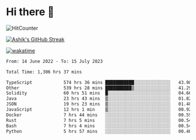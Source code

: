 # Hi there 👋

![HitCounter](https://hits.seeyoufarm.com/api/count/incr/badge.svg?url=https%3A%2F%2Fgithub.com%2Fashrhmn1212%2Fhit-counter)

<!-- ![Contribution Graph](https://github-readme-activity-graph.cyclic.app/graph?username=ashrhmn) -->


<!-- [![Top Langs](https://github-readme-stats.vercel.app/api/top-langs/?username=ashrhmn&layout=compact&theme=synthwave&langs_count=10&card_width=445)](https://github.com/anuraghazra/github-readme-stats) -->

[![Ashik's GitHub Streak](https://github-readme-streak-stats.herokuapp.com/?user=ashrhmn&theme=blood&fire=DD7F1C&background=151515&dates=9f9f9f&border=DD2727)](https://git.io/streak-stats)

<!-- ![Ashik's GitHub stats](https://github-readme-stats.vercel.app/api/?username=ashrhmn&show_icons=true&title_color=fff&icon_color=79ff97&text_color=9f9f9f&bg_color=151515) -->

[![wakatime](https://wakatime.com/badge/user/3df86613-ba63-4631-8e65-0ff18e7becad.svg)](https://wakatime.com/@3df86613-ba63-4631-8e65-0ff18e7becad)

<!--START_SECTION:waka-->

```txt
From: 14 June 2022 - To: 15 July 2023

Total Time: 1,306 hrs 37 mins

TypeScript            574 hrs 36 mins ███████████░░░░░░░░░░░░░░   43.98 %
Other                 539 hrs 28 mins ██████████▒░░░░░░░░░░░░░░   41.29 %
Solidity              60 hrs 51 mins  █░░░░░░░░░░░░░░░░░░░░░░░░   04.66 %
Java                  23 hrs 43 mins  ▒░░░░░░░░░░░░░░░░░░░░░░░░   01.82 %
JSON                  19 hrs 23 mins  ▒░░░░░░░░░░░░░░░░░░░░░░░░   01.48 %
JavaScript            12 hrs 1 min    ▒░░░░░░░░░░░░░░░░░░░░░░░░   00.92 %
Docker                7 hrs 44 mins   ░░░░░░░░░░░░░░░░░░░░░░░░░   00.59 %
Rust                  7 hrs 5 mins    ░░░░░░░░░░░░░░░░░░░░░░░░░   00.54 %
Bash                  7 hrs 4 mins    ░░░░░░░░░░░░░░░░░░░░░░░░░   00.54 %
Python                5 hrs 57 mins   ░░░░░░░░░░░░░░░░░░░░░░░░░   00.46 %
```

<!--END_SECTION:waka-->


<!--### Most Used Languages
<img src="https://wakatime.com/share/@ashrhmn/24ecb986-5bf8-4607-af7f-0aab08908d8c.png" />

### Favourite Tools
<img src="https://wakatime.com/share/@ashrhmn/f4e08015-f3bc-460a-9228-95a3ba11c604.png" />-->
